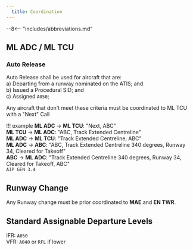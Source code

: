 ```yaml
---
  title: Coordination
---
```


--8<-- "includes/abbreviations.md"

## ML ADC / ML TCU
### Auto Release

Auto Release shall be used for aircraft that are:    
a) Departing from a runway nominated on the ATIS; and  
b) Issued a Procedural SID; and   
c) Assigned `A050`;

Any aircraft that don't meet these criteria must be coordinated to ML TCU with a "Next" Call

!!! example
    **ML ADC** -> **ML TCU**: "Next, ABC"  
    **ML TCU** -> **ML ADC**: "ABC, Track Extended Centreline"  
    **ML ADC** -> **ML TCU**: "Track Extended Centreline, ABC"  
    **ML ADC** -> **ABC**: "ABC, Track Extended Centreline 340 degrees, Runway 34, Cleared for Takeoff"  
    **ABC** -> **ML ADC**: "Track Extended Centreline 340 degrees, Runway 34, Cleared for Takeoff, ABC"  
    `AIP GEN 3.4`

## Runway Change
Any Runway change must be prior coordinated to **MAE** and **EN TWR**.

## Standard Assignable Departure Levels

IFR: `A050`  
VFR: `A040` or `RFL` if lower
